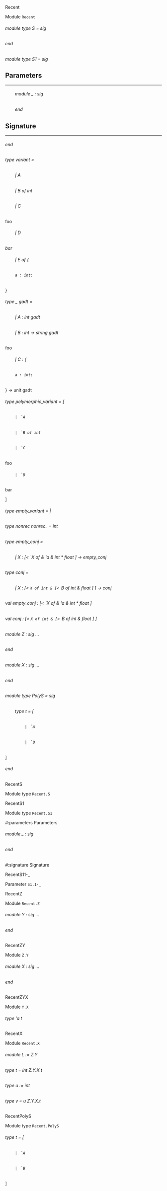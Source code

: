 Recent

 Module  `` Recent `` 
<a id="module-type-S"></a>
###### module type S = sig

###### end



<a id="module-type-S1"></a>
###### module type S1 = sig


## Parameters
---


<a id="argument-1-_"></a>
###### &nbsp; &nbsp; &nbsp; &nbsp; module _ : sig

###### &nbsp; &nbsp; &nbsp; &nbsp; end




## Signature
---


###### end



<a id="type-variant"></a>
###### type variant = 

<a id="type-variant.A"></a>
###### &nbsp; &nbsp; &nbsp; &nbsp; | A

 



<a id="type-variant.B"></a>
###### &nbsp; &nbsp; &nbsp; &nbsp; | B of int

 



<a id="type-variant.C"></a>
###### &nbsp; &nbsp; &nbsp; &nbsp; | C

 foo





<a id="type-variant.D"></a>
###### &nbsp; &nbsp; &nbsp; &nbsp; | D

 _bar_





<a id="type-variant.E"></a>
###### &nbsp; &nbsp; &nbsp; &nbsp; | E of {

<a id="type-variant.a"></a>
###### &nbsp; &nbsp; &nbsp; &nbsp;  `` a : int; `` 

 

}

 





<a id="type-gadt"></a>
###### type _ gadt = 

<a id="type-gadt.A"></a>
###### &nbsp; &nbsp; &nbsp; &nbsp; | A : int gadt

 



<a id="type-gadt.B"></a>
###### &nbsp; &nbsp; &nbsp; &nbsp; | B : int -> string gadt

 foo





<a id="type-gadt.C"></a>
###### &nbsp; &nbsp; &nbsp; &nbsp; | C : {

<a id="type-gadt.a"></a>
###### &nbsp; &nbsp; &nbsp; &nbsp;  `` a : int; `` 

 

} -> unit gadt

 





<a id="type-polymorphic_variant"></a>
###### type polymorphic_variant = [ 

<a id="type-polymorphic_variant.A"></a>
###### &nbsp; &nbsp; &nbsp; &nbsp;  `` |  ``  `` `A `` 

 



<a id="type-polymorphic_variant.B"></a>
###### &nbsp; &nbsp; &nbsp; &nbsp;  `` |  ``  `` `B of int `` 

 



<a id="type-polymorphic_variant.C"></a>
###### &nbsp; &nbsp; &nbsp; &nbsp;  `` |  ``  `` `C `` 

 foo





<a id="type-polymorphic_variant.D"></a>
###### &nbsp; &nbsp; &nbsp; &nbsp;  `` |  ``  `` `D `` 

 bar



 ]



<a id="type-empty_variant"></a>
###### type empty_variant = |



<a id="type-nonrec_"></a>
###### type nonrec nonrec_ = int



<a id="type-empty_conj"></a>
###### type empty_conj = 

<a id="type-empty_conj.X"></a>
###### &nbsp; &nbsp; &nbsp; &nbsp; | X : [< `X of & 'a & int * float ] -> empty_conj

 





<a id="type-conj"></a>
###### type conj = 

<a id="type-conj.X"></a>
###### &nbsp; &nbsp; &nbsp; &nbsp; | X : [< `X of int & [< `B of int & float ] ] -> conj

 





<a id="val-empty_conj"></a>
###### val empty_conj : [< `X of & 'a & int * float ]



<a id="val-conj"></a>
###### val conj : [< `X of int & [< `B of int & float ] ]



<a id="module-Z"></a>
###### module Z : sig ... 
###### end



<a id="module-X"></a>
###### module X : sig ... 
###### end



<a id="module-type-PolyS"></a>
###### module type PolyS = sig

<a id="type-t"></a>
###### &nbsp; &nbsp; &nbsp; &nbsp; type t = [ 

<a id="type-t.A"></a>
###### &nbsp; &nbsp; &nbsp; &nbsp; &nbsp; &nbsp; &nbsp; &nbsp;  `` |  ``  `` `A `` 

 



<a id="type-t.B"></a>
###### &nbsp; &nbsp; &nbsp; &nbsp; &nbsp; &nbsp; &nbsp; &nbsp;  `` |  ``  `` `B `` 

 

 ]



###### end


RecentS

 Module type  `` Recent.S `` 

RecentS1

 Module type  `` Recent.S1 `` 

#:parameters  Parameters


<a id="argument-1-_"></a>
###### module _ : sig

###### end




#:signature  Signature

RecentS11-_

 Parameter  `` S1.1-_ `` 

RecentZ

 Module  `` Recent.Z `` 
<a id="module-Y"></a>
###### module Y : sig ... 
###### end


RecentZY

 Module  `` Z.Y `` 
<a id="module-X"></a>
###### module X : sig ... 
###### end


RecentZYX

 Module  `` Y.X `` 
<a id="type-t"></a>
###### type 'a t


RecentX

 Module  `` Recent.X `` 
<a id="module-L"></a>
###### module L := Z.Y



<a id="type-t"></a>
###### type t = int Z.Y.X.t



<a id="type-u"></a>
###### type u := int



<a id="type-v"></a>
###### type v = u Z.Y.X.t


RecentPolyS

 Module type  `` Recent.PolyS `` 
<a id="type-t"></a>
###### type t = [ 

<a id="type-t.A"></a>
###### &nbsp; &nbsp; &nbsp; &nbsp;  `` |  ``  `` `A `` 

 



<a id="type-t.B"></a>
###### &nbsp; &nbsp; &nbsp; &nbsp;  `` |  ``  `` `B `` 

 

 ]


